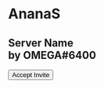 <h1 class="text"><br>AnanaS</h1>

<h2><span class="server">Server Name</span><br><span class="by">by </span><span class="name">OMEGA#6400</span></h2>
<a href="https://discord.com/invite/xC9q4Fj2cR"><button class="acceptBtn">Accept Invite</button></a>
